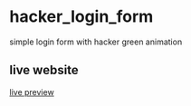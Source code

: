 # hacker_login_form
simple login form with hacker green animation

## live website

[live preview](https:\\hackerloginform.netlify.app)

